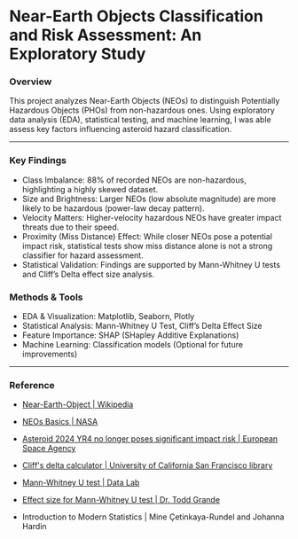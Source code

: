 # Near-Earth Objects Classification and Risk Assessment: An Exploratory Study

### Overview

This project analyzes Near-Earth Objects (NEOs) to distinguish Potentially Hazardous Objects (PHOs) from non-hazardous ones. Using exploratory data analysis (EDA), statistical testing, and machine learning, I was able assess key factors influencing asteroid hazard classification.

---
### Key Findings
* Class Imbalance: 88% of recorded NEOs are non-hazardous, highlighting a highly skewed dataset.
* Size and Brightness: Larger NEOs (low absolute magnitude) are more likely to be hazardous (power-law decay pattern).
* Velocity Matters: Higher-velocity hazardous NEOs have greater impact threats due to their speed.
* Proximity (Miss Distance) Effect: While closer NEOs pose a potential impact risk, statistical tests show miss distance alone is not a strong classifier for hazard assessment.
* Statistical Validation: Findings are supported by Mann-Whitney U tests and Cliff’s Delta effect size analysis.

### Methods & Tools
  - EDA & Visualization: Matplotlib, Seaborn, Plotly
  - Statistical Analysis: Mann-Whitney U Test, Cliff’s Delta Effect Size
  - Feature Importance: SHAP (SHapley Additive Explanations)
  - Machine Learning: Classification models (Optional for future improvements)

    
---
### Reference

  - [Near-Earth-Object | Wikipedia ](https://en.wikipedia.org/wiki/Near-Earth_object)

  - [NEOs Basics | NASA ](https://cneos.jpl.nasa.gov/about/neo_groups.html)

  - [Asteroid 2024 YR4 no longer poses significant impact risk | European Space Agency ](https://www.esa.int/Space_Safety/Planetary_Defence/Asteroid_2024_YR4_no_longer_poses_significant_impact_risk)

  - [ Cliff's delta calculator | University of California San Francisco library](  https://search.library.ucsf.edu/discovery/fulldisplay?docid=cdi_scielo_journals_S1657_92672011000200018&context=PC&vid=01UCS_SAF:UCSF&lang=en&search_scope=DN_and_CI&adaptor=Primo%20Central&query=null,,1,AND&facet=citing,exact,cdi_FETCH-LOGICAL-c446t-50082f28956bdaaf4a39983b6260dc118caa28f2cb93d6e6be5b64416d46a5003&offset=20)

 - [Mann-Whitney U test | Data Lab](https://datatab.net/tutorial/mann-whitney-u-test)

  - [ Effect size for Mann-Whitney U test | Dr. Todd Grande](https://www.youtube.com/watch?v=ILD5Jvmokig)


  - Introduction to Modern Statistics | Mine Çetinkaya-Rundel and Johanna Hardin
